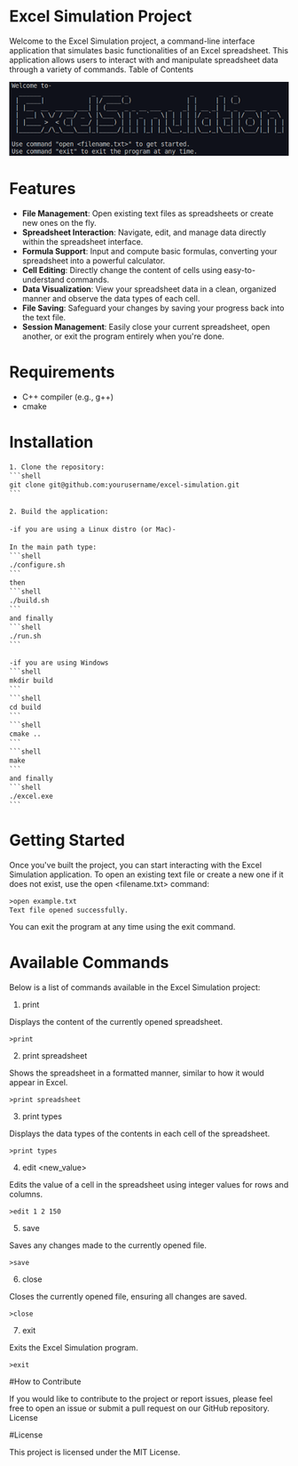 # Excel Simulation Project

Welcome to the Excel Simulation project, a command-line interface application that simulates basic functionalities of an Excel spreadsheet. This application allows users to interact with and manipulate spreadsheet data through a variety of commands.
Table of Contents

![Excel Simulation](excel_simulation.png)

# Features

- **File Management**: Open existing text files as spreadsheets or create new ones on the fly.
- **Spreadsheet Interaction**: Navigate, edit, and manage data directly within the spreadsheet interface.
- **Formula Support**: Input and compute basic formulas, converting your spreadsheet into a powerful calculator.
- **Cell Editing**: Directly change the content of cells using easy-to-understand commands.
- **Data Visualization**: View your spreadsheet data in a clean, organized manner and observe the data types of each cell.
- **File Saving**: Safeguard your changes by saving your progress back into the text file.
- **Session Management**: Easily close your current spreadsheet, open another, or exit the program entirely when you're done.

# Requirements
- C++ compiler (e.g., g++)
- cmake

# Installation
    1. Clone the repository:
    ```shell
    git clone git@github.com:yourusername/excel-simulation.git
    ```

    2. Build the application:

    -if you are using a Linux distro (or Mac)-

    In the main path type:
    ```shell
    ./configure.sh
    ```
    then
    ```shell
    ./build.sh
    ```
    and finally
    ```shell
    ./run.sh
    ```

    -if you are using Windows
    ```shell
    mkdir build
    ```
    ```shell
    cd build
    ```
    ```shell
    cmake ..
    ```
    ```shell
    make
    ```
    and finally
    ```shell
    ./excel.exe
    ```    

# Getting Started

Once you've built the project, you can start interacting with the Excel Simulation application. To open an existing text file or create a new one if it does not exist, use the open <filename.txt> command:

```shell
>open example.txt
Text file opened successfully.
```

You can exit the program at any time using the exit command.

# Available Commands

Below is a list of commands available in the Excel Simulation project:
1. print

Displays the content of the currently opened spreadsheet.


```shell
>print

```
2. print spreadsheet

Shows the spreadsheet in a formatted manner, similar to how it would appear in Excel.

```shell
>print spreadsheet
```

3. print types

Displays the data types of the contents in each cell of the spreadsheet.

```shell
>print types
```

4. edit <row> <column> <new_value>

Edits the value of a cell in the spreadsheet using integer values for rows and columns.

```shell
>edit 1 2 150
```

5. save

Saves any changes made to the currently opened file.

```shell
>save
```

6. close

Closes the currently opened file, ensuring all changes are saved.

```shell
>close
```

7. exit

Exits the Excel Simulation program.

```shell
>exit
```

#How to Contribute

If you would like to contribute to the project or report issues, please feel free to open an issue or submit a pull request on our GitHub repository.
License


#License

This project is licensed under the MIT License.